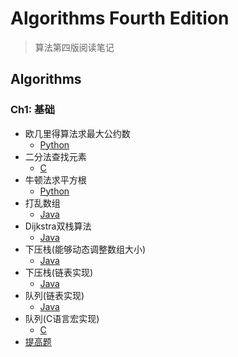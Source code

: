 # Algorithms Fourth Edition

> 算法第四版阅读笔记

## Algorithms

### Ch1: 基础

+ 欧几里得算法求最大公约数
    - [Python](https://github.com/oaoouo/algorithms_4th/blob/master/Python/gcd.py)
+ 二分法查找元素
    - [C](https://github.com/oaoouo/algorithms_4th/blob/master/C/bs.c)
+ 牛顿法求平方根
    - [Python](https://github.com/oaoouo/algorithms_4th/blob/master/Python/sqrt.py)
+ 打乱数组
    - [Java](https://github.com/oaoouo/algorithms_4th/blob/master/Java/Shuffle.java)
+ Dijkstra双栈算法
    - [Java](https://github.com/oaoouo/algorithms_4th/blob/master/Java/Evaluate.java)
+ 下压栈(能够动态调整数组大小)
    - [Java](https://github.com/oaoouo/algorithms_4th/blob/master/Java/ResizingArrayStack.java)
+ 下压栈(链表实现)
    - [Java](https://github.com/oaoouo/algorithms_4th/blob/master/Java/LinkListStack.java)
+ 队列(链表实现)
    - [Java](https://github.com/oaoouo/algorithms_4th/blob/master/Java/LinkListQueue.java)
+ 队列(C语言宏实现)
    - [C](https://github.com/oaoouo/algorithms_4th/blob/master/C/queue.h)
+ [提高题](https://github.com/oaoouo/algorithms_4th/tree/master/Oj)
